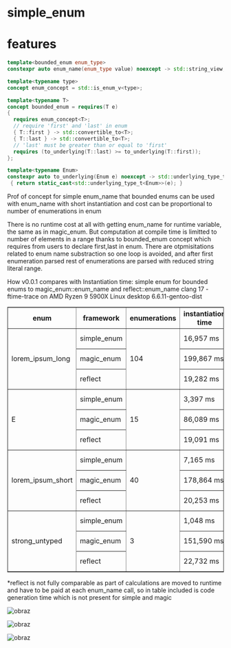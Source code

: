 # simple_enum

# features

```cpp
template<bounded_enum enum_type>
constexpr auto enum_name(enum_type value) noexcept -> std::string_view;

template<typename type>
concept enum_concept = std::is_enum_v<type>;

template<typename T>
concept bounded_enum = requires(T e) 
{
  requires enum_concept<T>;
  // require 'first' and 'last' in enum
  { T::first } -> std::convertible_to<T>;
  { T::last } -> std::convertible_to<T>;
  // 'last' must be greater than or equal to 'first'
  requires (to_underlying(T::last) >= to_underlying(T::first));
};

template<typename Enum>
constexpr auto to_underlying(Enum e) noexcept -> std::underlying_type_t<Enum>
 { return static_cast<std::underlying_type_t<Enum>>(e); }
```

Prof of concept for simple enum_name that bounded enums can be used with enum_name with short instantiation and cost can be proportional
to number of enumerations in enum

There is no runtime cost at all with getting enum_name for runtime variable, the same as in magic_enum.
But computation at compile time is limitted to number of elements in a range thanks to bounded_enum concept which requires from users to declare first,last in enum.
There are otpmisitations related to  enum name substraction so one loop is avoided, and after first enumeration parsed rest of enumerations are  parsed with reduced string literal range.

How v0.0.1 compares with Instantiation time:
simple enum for bounded enums to magic_enum::enum_name and reflect::enum_name
clang 17 -ftime-trace on AMD Ryzen 9 5900X Linux desktop 6.6.11-gentoo-dist

<table border="1">
  <tr>
    <th>enum</th>
    <th>framework</th>
    <th>enumerations</th>
    <th>instantiation time</th>
    <th>*code gen</th>
    <th>total time</th>
  </tr>
  <tr>
    <td rowspan="3">lorem_ipsum_long</td>
    <td>simple_enum</td>
    <td rowspan="3">104</td>
    <td>16,957 ms</td>
    <td></td>
    <td>16,957 ms</td>
  </tr>
  <tr>
    <td>magic_enum</td>
    <td>199,867 ms</td>
    <td></td>
    <td>199,867 ms</td>
  </tr>
  <tr>
    <td>reflect</td>
    <td>19,282 ms</td>
    <td>36,470 ms</td>
    <td>55,752 ms</td>
  </tr>
  <tr>
    <td rowspan="3">E</td>
    <td>simple_enum</td>
    <td rowspan="3">15</td>
    <td>3,397 ms</td>
    <td></td>
    <td>3,397 ms</td>
  </tr>
  <tr>
    <td>magic_enum</td>
    <td>86,089 ms</td>
    <td></td>
    <td>86,089 ms</td>
  </tr>
  <tr>
    <td>reflect</td>
    <td>19,091 ms</td>
    <td>27,475 ms</td>
    <td>46,566 ms</td>
  </tr>
  <tr>
    <td rowspan="3">lorem_ipsum_short</td>
    <td>simple_enum</td>
    <td rowspan="3">40</td>
    <td>7,165 ms</td>
    <td></td>
    <td>7,165 ms</td>
  </tr>
  <tr>
    <td>magic_enum</td>
    <td>178,864 ms</td>
    <td></td>
    <td>178,864 ms</td>
  </tr>
  <tr>
    <td>reflect</td>
    <td>20,253 ms</td>
    <td>41,024 ms</td>
    <td>61,277 ms</td>
  </tr>
  <tr>
    <td rowspan="3">strong_untyped</td>
    <td>simple_enum</td>
    <td rowspan="3">3</td>
    <td>1,048 ms</td>
    <td></td>
    <td>1,048 ms</td>
  </tr>
  <tr>
    <td>magic_enum</td>
    <td>151,590 ms</td>
    <td></td>
    <td>151,590 ms</td>
  </tr>
  <tr>
    <td>reflect</td>
    <td>22,732 ms</td>
    <td>46,484 ms</td>
    <td>69,216 ms</td>
  </tr>
</table>





*reflect is not fully comparable as part of calculations are moved to runtime and have to be paid at each enum_name call, so in table included is code generation time which is not present for simple and magic

![obraz](https://github.com/arturbac/simple_enum/assets/14975842/b2675b3a-491f-49e5-a507-5693d729e06b)

![obraz](https://github.com/arturbac/simple_enum/assets/14975842/e83a0508-9c31-48e2-b841-90e2233d5a5c)

![obraz](https://github.com/arturbac/simple_enum/assets/14975842/db7cb51b-6ba9-45aa-b5a4-fae5049c30df)



 

